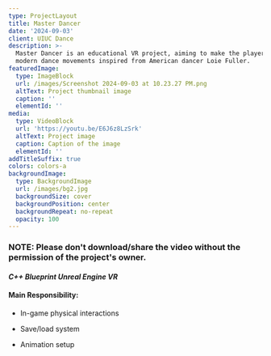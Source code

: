 ```yaml
---
type: ProjectLayout
title: Master Dancer
date: '2024-09-03'
client: UIUC Dance
description: >-
  Master Dancer is an educational VR project, aiming to make the player learn
  modern dance movements inspired from American dancer Loie Fuller.
featuredImage:
  type: ImageBlock
  url: /images/Screenshot 2024-09-03 at 10.23.27 PM.png
  altText: Project thumbnail image
  caption: ''
  elementId: ''
media:
  type: VideoBlock
  url: 'https://youtu.be/E6J6z8LzSrk'
  altText: Project image
  caption: Caption of the image
  elementId: ''
addTitleSuffix: true
colors: colors-a
backgroundImage:
  type: BackgroundImage
  url: /images/bg2.jpg
  backgroundSize: cover
  backgroundPosition: center
  backgroundRepeat: no-repeat
  opacity: 100
---
```

### NOTE: Please don't download/share the video without the permission of the project's owner.

#### *C++ Blueprint Unreal Engine VR*

#### Main Responsibility:

*   In-game physical interactions

*   Save/load system

*   Animation setup

